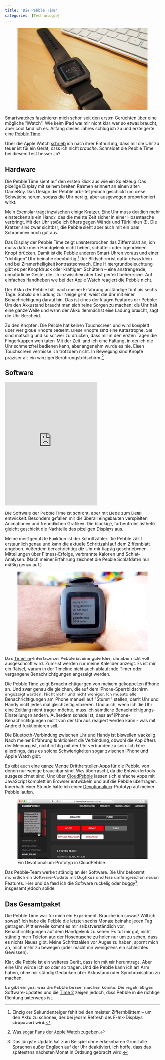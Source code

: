 ```yaml
---
title: 'Die Pebble Time'
categories: [Technologie]
---
```


<figure><img src='/images/pebble.jpg' /><figcaption></figcaption></figure>

Smartwatches faszinieren mich schon seit den ersten Gerüchten über eine mögliche "iWatch". Wie beim iPad war mir nicht klar, wer so etwas braucht, aber cool fand ich es. Anfang dieses Jahres schlug ich zu und ersteigerte eine [Pebble Time](https://www.pebble.com/pebble-time-smartwatch-features). 

Über die Apple Watch [schrieb](http://www.moehrenzahn.de/The-Apple-Watch-does-not-solve-Smart-Watches/) ich nach ihrer Enthüllung, dass mir die Uhr zu teuer ist für ein Gerät, dass ich nicht *brauche*. Schneidet die Pebble Time bei diesem Test besser ab?

## Hardware

Die Pebble Time sieht auf den ersten Blick aus wie ein Spielzeug. Das pixelige Display mit seinem breiten Rahmen erinnert an einen alten GameBoy. Das Design der Pebble arbeitet jedoch geschickt um diese Schwäche herum, sodass die Uhr nerdig, aber ausgewogen proportioniert wirkt.

Mein Exemplar trägt inzwischen einige Kratzer. Eine Uhr muss deutlich mehr einstecken als ein Handy, das die meiste Zeit sicher in einer Hosentasche verbringt. Mit der Uhr stoße ich öfters gegen Wände und Türklinken (!). Die Kratzer sind zwar sichtbar, die Pebble sieht aber auch mit ein paar Schrammen noch gut aus.

Das Display der Pebble Time zeigt ununterbrochen das Ziffernblatt an, ich muss dafür mein Handgelenk nicht heben, schütteln oder irgendeinen Knopf drücken. Damit ist die Pebble anderen Smart-Uhren voraus und einer "richtigen" Uhr beinahe ebenbürtig.[^1] Der Bildschirm ist dafür etwas klein und bei Zimmerhelligkeit kontrastschwach. Eine Hintergrundbeleuchtung gibt es per Knopfdruck oder kräftigem Schütteln – eine anstrengende, unnatürliche Geste, die ich inzwischen aber fast perfekt beherrsche. Auf einfaches Handheben wie bei der Apple Watch reagiert die Pebble nicht.

Der Akku der Pebble hält nach meiner Erfahrung anständige fünf bis sechs Tage. Sobald die Ladung zur Neige geht, weist die Uhr mit einer Benachrichtigung darauf hin. Das ist eines der klugen Features der Pebble: Um den Akkustand braucht man sich keine Sorgen zu machen; die Uhr hält eine ganze Weile und wenn der Akku demnächst eine Ladung braucht, sagt die Uhr Bescheid.

Zu den Knöpfen: Die Pebble hat keinen Touchscreen und wird komplett über vier große Knöpfe bedient. Diese Knöpfe sind eine Katastrophe. Sie sind matschig und so schwer zu drücken, dass mir in den ersten Tagen die Fingerkuppen weh taten. Mit der Zeit fand ich eine Haltung, in der ich die Uhr schmerzfrei bedienen kann, aber angenehm wurde es nie. Einen Touchscreen vermisse ich trotzdem nicht. In Bewegung sind Knöpfe präziser als ein winziger Berührungsbildschirm.[^3]

## Software

<iframe height="400" src="https://www.youtube-nocookie.com/embed/8d2PpY_qrVQ?rel=0" frameborder="0" allowfullscreen></iframe>

Die Software der Pebble Time ist schlicht, aber mit Liebe zum Detail entwickelt. Besonders gefallen mir die überall eingebauten verspielten Animationen und freundlichen Grafiken. Die blockige, farbenfrohe ästhetik gleicht geschickt die Nachteile des pixeligen Displays aus. 

Meine meistgenutzte Funktion ist der Schrittzähler. Die Pebble zählt erstaunlich genau und kann die aktuelle Schrittzahl auf dem Ziffernblatt angeben. Außerdem benachrichtigt die Uhr mit flapsig geschriebenen Mitteilungen über Fitness-Erfolge, verbrannte Kalorien und Schlaf-Analysen. (Nach meiner Erfahrung zeichnet die Pebble Schlafdaten nur mäßig genau auf.)

<figure><img src='/images/pebbleSteps.jpg' /><figcaption></figcaption></figure>

Das [Timeline](http://help.getpebble.com/customer/portal/articles/1959913-timeline?b_id=8309)-Interface der Pebble ist eine gute Idee, die aber nicht voll ausgeschöpft wird. Zumeist werden nur meine Kalender anzeigt. Es ist mir ein Rätsel, warum in der Timeline nicht auch ablaufende Timer oder vergangene Benachrichtigungen angezeigt werden.

Die Pebble Time zeigt Benachrichtigungen von meinem gekoppelten iPhone an. Und zwar genau die gleichen, die auf dem iPhone-Sperrbildschirm angezeigt werden. Nicht mehr und nicht weniger. Ich musste alle Benachrichtigungen am iPhone manuell auf "Stumm" stellen, damit Uhr und Handy nicht jedes mal gleichzeitig vibrieren. Und auch, wenn ich die Uhr eine Zeitlang nicht tragen möchte, muss ich sämtliche Benachrichtigungs-Einstellungen ändern. Außerdem schade ist, dass auf iPhone-Benachrichtigungen nicht von der Uhr aus reagiert werden kann – was mit Android funktionieren soll.

Die Bluetooth-Verbindung zwischen Uhr und Handy ist bisweilen wackelig. Nach meiner Erfahrung funktioniert die Verbindung, obwohl die App öfters der Meinung ist, nicht richtig mit der Uhr verbunden zu sein. Ich höre allerdings, dass es solche Schwierigkeiten sogar zwischen iPhone und Apple Watch gibt.

Es gibt auch eine ganze Menge Dritthersteller-Apps für die Pebble, von denen nur wenige brauchbar sind. Was überrascht, da die Entwicklertools ausgezeichnet sind. Und über [CloudPebble](https://cloudpebble.net) lassen sich einfache Apps mit JavaScript komplett im Browser entwickeln und auf die Pebble übertragen. Innerhalb einer Stunde hatte ich einen [Devotionalium](http://devotionalium.com/)-Prototyp auf meiner Pebble laufen.

<figure><img src='/images/PebbleCloud.jpg' /><figcaption>Ein Devotionalium-Prototyp in CloudPebble.</figcaption></figure>

Das Pebble-Team werkelt ständig an der Software. Die Uhr bekommt monatlich ein Software-Update mit Bugfixes und teils umfangreichen neuen Features. Hier und da fand ich die Software ruckelig oder buggy[^2], insgesamt jedoch solide.

## Das Gesamtpaket

Die Pebble Time war für mich ein Experiment. Brauche ich sowas? Will ich sowas? Ich habe die Pebble die letzten sechs Monate beinahe jeden Tag getragen. Mittlerweile kommt es mir selbstverständlich vor, Benachrichtigungen auf dem Handgelenk zu sehen. Es tut mir gut, nicht ständig mein Telefon aus der Hosentasche zu holen nur um zu sehen, dass es nichts Neues gibt. Meine Schrittzahlen vor Augen zu haben, spornt mich an, mich mehr zu bewegen (oder macht mir wenigstens ein schlechtes Gewissen).

Klar, die Pebble ist ein weiteres Gerät, dass ich mit mir herumtrage. Aber eine Uhr würde ich so oder so tragen. Und die Pebble kann ich am Arm haben, ohne mir ständig Gedanken über Akkustand oder Synchronisation zu machen.

Es gibt einiges, was die Pebble besser machen könnte. Die regelmäßigen Software-Updates und die [Time 2](https://www.kickstarter.com/projects/597507018/pebble-2-time-2-and-core-an-entirely-new-3g-ultra?gclid=CjwKEAjwsr-6BRCLvrj785rbhTsSJADjUxakCuYDPXNZ_hDpKkThZsUeyBy7kwi6fKZI5wqxw2JUiRoCTDjw_wcB) zeigen jedoch, dass Pebble in die richtige Richtung unterwegs ist.

[^1]: Einzig der Sekundenzeiger fehlt bei den meisten Ziffernblättern – um den Akku zu schonen, der bei jedem Refresh des E-Ink-Displays strapaziert wird.
[^2]: Das jüngste Update hat zum Beispiel ohne erkennbaren Grund alle Sprachen außer Englisch auf der Uhr deaktiviert. Ich hoffe, dass das spätestens nächsten Monat in Ordnung gebracht wird.
[^3]: Was [sogar Fans der Apple Watch zugeben](http://social.techcrunch.com/2016/06/15/lets-call-them-faps/).